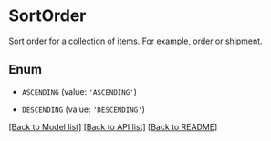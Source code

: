 # SortOrder

Sort order for a collection of items. For example, order or shipment.

## Enum

* `ASCENDING` (value: `'ASCENDING'`)

* `DESCENDING` (value: `'DESCENDING'`)

[[Back to Model list]](../README.md#documentation-for-models) [[Back to API list]](../README.md#documentation-for-api-endpoints) [[Back to README]](../README.md)


